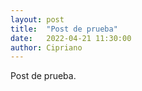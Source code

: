 ```yaml
---
layout: post
title:  "Post de prueba"
date:   2022-04-21 11:30:00
author: Cipriano
---
```

Post de prueba.